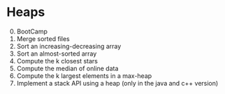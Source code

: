 # Heaps

0. BootCamp
1. Merge sorted files
2. Sort an increasing-decreasing array
3. Sort an almost-sorted array
4. Compute the k closest stars
5. Compute the median of online data
6. Compute the k largest elements in a max-heap
7. Implement a stack API using a heap (only in the java and c++ version)
